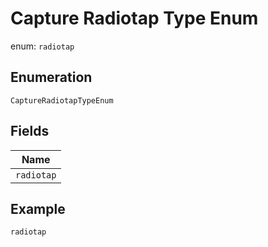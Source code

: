 
# Capture Radiotap Type Enum

enum: `radiotap`

## Enumeration

`CaptureRadiotapTypeEnum`

## Fields

| Name |
|  --- |
| `radiotap` |

## Example

```
radiotap
```

